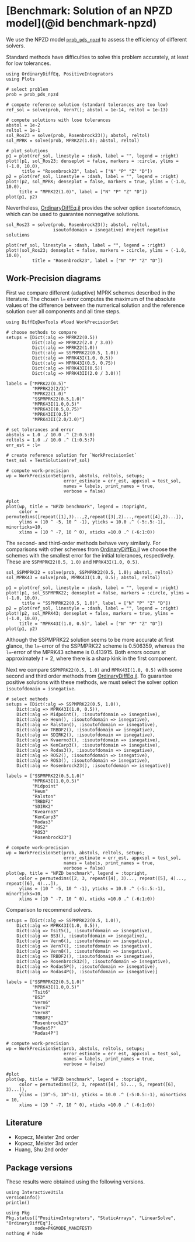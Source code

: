 # [Benchmark: Solution of an NPZD model](@id benchmark-npzd)

We use the NPZD model [`prob_pds_npzd`](@ref) to assess the efficiency of different solvers.

Standard methods have difficulties to solve this problem accurately, at least for low tolerances.

```@example NPZD
using OrdinaryDiffEq, PositiveIntegrators
using Plots

# select problem
prob = prob_pds_npzd

# compute reference solution (standard tolerances are too low)
ref_sol = solve(prob, Vern7(); abstol = 1e-14, reltol = 1e-13)

# compute solutions with lose tolerances
abstol = 1e-2
reltol = 1e-1
sol_Ros23 = solve(prob, Rosenbrock23(); abstol, reltol)
sol_MPRK = solve(prob, MPRK22(1.0); abstol, reltol)

# plot solutions
p1 = plot(ref_sol, linestyle = :dash, label = "", legend = :right)
plot!(p1, sol_Ros23; denseplot = false, markers = :circle, ylims = (-1.0, 10.0),
      title = "Rosenbrock23", label = ["N" "P" "Z" "D"])
p2 = plot(ref_sol, linestyle = :dash, label = "", legend = :right)
plot!(p2, sol_MPRK; denseplot = false, markers = true, ylims = (-1.0, 10.0),
     title = "MPRK22(1.0)", label = ["N" "P" "Z" "D"])
plot(p1, p2)
```

Nevertheless, [OrdinaryDiffEq.jl](https://docs.sciml.ai/OrdinaryDiffEq/stable/) provides the solver option `isoutofdomain`, which can be used to guarantee nonnegative solutions.

```@example NPZD
sol_Ros23 = solve(prob, Rosenbrock23(); abstol, reltol, 
                  isoutofdomain = isnegative) #reject negative solutions

plot(ref_sol, linestyle = :dash, label = "", legend = :right)
plot!(sol_Ros23; denseplot = false, markers = :circle, ylims = (-1.0, 10.0),
          title = "Rosenbrock23", label = ["N" "P" "Z" "D"])
```

## Work-Precision diagrams

First we compare different (adaptive) MPRK schemes described in the literature. The chosen `l∞` error computes the maximum of the absolute values of the difference between the numerical solution and the reference solution over all components and all time steps.

```@example NPZD
using DiffEqDevTools #load WorkPrecisionSet

# choose methods to compare
setups = [Dict(:alg => MPRK22(0.5))
          Dict(:alg => MPRK22(2.0 / 3.0))
          Dict(:alg => MPRK22(1.0))
          Dict(:alg => SSPMPRK22(0.5, 1.0))
          Dict(:alg => MPRK43I(1.0, 0.5))
          Dict(:alg => MPRK43I(0.5, 0.75))
          Dict(:alg => MPRK43II(0.5))
          Dict(:alg => MPRK43II(2.0 / 3.0))]

labels = ["MPRK22(0.5)"
          "MPPRK22(2/3)"
          "MPRK22(1.0)"
          "SSPMPRK22(0.5,1.0)"
          "MPRK43I(1.0,0.5)"
          "MPRK43I(0.5,0.75)"
          "MPRK43II(0.5)"
          "MPRK43II(2.0/3.0)"]

# set tolerances and error
abstols = 1.0 ./ 10.0 .^ (2:0.5:8)
reltols = 1.0 ./ 10.0 .^ (1:0.5:7)
err_est = :l∞

# create reference solution for `WorkPrecisionSet`
test_sol = TestSolution(ref_sol)

# compute work-precision
wp = WorkPrecisionSet(prob, abstols, reltols, setups;
                      error_estimate = err_est, appxsol = test_sol,
                      names = labels, print_names = true,
                      verbose = false)

#plot
plot(wp, title = "NPZD benchmark", legend = :topright,
     color = permutedims([repeat([1],3)...,2,repeat([3],2)...,repeat([4],2)...]),
     ylims = (10 ^ -5, 10 ^ -1), yticks = 10.0 .^ (-5:.5:-1), minorticks=10,
     xlims = (10 ^ -7, 10 ^ 0), xticks =10.0 .^ (-6:1:0))
```

The second- and third-order methods behave very similarly. For comparisons with other schemes from [OrdinaryDiffEq.jl](https://docs.sciml.ai/OrdinaryDiffEq/stable/) we choose the schemes with the smallest error for the initial tolerances, respectively. These are `SSPMPRK22(0.5, 1.0)` and `MPRK43I(1.0, 0.5)`.

```@example NPZD
sol_SSPMPRK22 = solve(prob, SSPMPRK22(0.5, 1.0); abstol, reltol)
sol_MPRK43 = solve(prob, MPRK43I(1.0, 0.5); abstol, reltol)

p1 = plot(ref_sol, linestyle = :dash, label = "", legend = :right)
plot!(p1, sol_SSPMPRK22; denseplot = false, markers = :circle, ylims = (-1.0, 10.0),
      title = "SSPMPRK22(0.5, 1.0)", label = ["N" "P" "Z" "D"])
p2 = plot(ref_sol, linestyle = :dash, label = "", legend = :right)
plot!(p2, sol_MPRK43; denseplot = false, markers = true, ylims = (-1.0, 10.0),
     title = "MPRK43I(1.0, 0.5)", label = ["N" "P" "Z" "D"])
plot(p1, p2)
```

Although the SSPMPRK22 solution seems to be more accurate at first glance, the `l∞`-error of the SSPMPRK22 scheme is 0.506359, whereas the `l∞`-error of the MPRK43 scheme is 0.413915. Both errors occurs at approximately $t=2$, where there is a sharp kink in the first component.


Next we compare `SSPMPRK22(0.5, 1.0)` and `MPRK43I(1.0, 0.5)` with some second and third order methods from [OrdinaryDiffEq.jl](https://docs.sciml.ai/OrdinaryDiffEq/stable/). To guarantee positive solutions with these methods, we must select the solver option `isoutofdomain = isnegative`.

```@example NPZD
# select methods
setups = [Dict(:alg => SSPMPRK22(0.5, 1.0)),
    Dict(:alg => MPRK43I(1.0, 0.5)),
    Dict(:alg => Midpoint(), :isoutofdomain => isnegative),
    Dict(:alg => Heun(), :isoutofdomain => isnegative),
    Dict(:alg => Ralston(), :isoutofdomain => isnegative),
    Dict(:alg => TRBDF2(), :isoutofdomain => isnegative),
    Dict(:alg => SDIRK2(), :isoutofdomain => isnegative),
    Dict(:alg => Kvaerno3(), :isoutofdomain => isnegative),
    Dict(:alg => KenCarp3(), :isoutofdomain => isnegative),
    Dict(:alg => Rodas3(), :isoutofdomain => isnegative),
    Dict(:alg => ROS2(), :isoutofdomain => isnegative),
    Dict(:alg => ROS3(), :isoutofdomain => isnegative),
    Dict(:alg => Rosenbrock23(), :isoutofdomain => isnegative)]

labels = ["SSPMPRK22(0.5,1.0)"
          "MPRK43I(1.0,0.5)"
          "Midpoint"
          "Heun"
          "Ralston"
          "TRBDF2"
          "SDIRK2"
          "Kvearno3"
          "KenCarp3"
          "Rodas3"
          "ROS2"
          "ROS3"
          "Rosenbrock23"]

# compute work-precision
wp = WorkPrecisionSet(prob, abstols, reltols, setups;
                      error_estimate = err_est, appxsol = test_sol,
                      names = labels, print_names = true,                      
                      verbose = false)
plot(wp, title = "NPZD benchmark", legend = :topright,
     color = permutedims([2, 3, repeat([4], 3)..., repeat([5], 4)..., repeat([6], 4)...]),
     ylims = (10 ^ -5, 10 ^ -1), yticks = 10.0 .^ (-5:.5:-1), minorticks=10,
     xlims = (10 ^ -7, 10 ^ 0), xticks =10.0 .^ (-6:1:0))
```

Comparison to recommend solvers.
```@example NPZD
setups = [Dict(:alg => SSPMPRK22(0.5, 1.0)),
    Dict(:alg => MPRK43I(1.0, 0.5)),
    Dict(:alg => Tsit5(), :isoutofdomain => isnegative),
    Dict(:alg => BS3(), :isoutofdomain => isnegative),
    Dict(:alg => Vern6(), :isoutofdomain => isnegative),
    Dict(:alg => Vern7(), :isoutofdomain => isnegative),
    Dict(:alg => Vern8(), :isoutofdomain => isnegative),
    Dict(:alg => TRBDF2(), :isoutofdomain => isnegative),
    Dict(:alg => Rosenbrock32(), :isoutofdomain => isnegative),
    Dict(:alg => Rodas5P(), :isoutofdomain => isnegative),
    Dict(:alg => Rodas4P(), :isoutofdomain => isnegative)]

labels = ["SSPMPRK22(0.5,1.0)"
          "MPRK43I(1.0,0.5)"
          "Tsit6"
          "BS3"
          "Vern6"
          "Vern7"
          "Vern8"
          "TRBDF2"
          "Rosenbrock23"
          "Rodas5P"
          "Rodas4P"]

# compute work-precision
wp = WorkPrecisionSet(prob, abstols, reltols, setups;
                      error_estimate = err_est, appxsol = test_sol,
                      names = labels, print_names = true,
                      verbose = false)

#plot                      
plot(wp, title = "NPZD benchmark", legend = :topright,
     color = permutedims([2, 3, repeat([4], 5)..., 5, repeat([6], 3)...]),
     ylims = (10^-5, 10^-1), yticks = 10.0 .^ (-5:0.5:-1), minorticks = 10,
     xlims = (10 ^ -7, 10 ^ 0), xticks =10.0 .^ (-6:1:0))
```

## Literature
- Kopecz, Meister 2nd order
- Kopecz, Meister 3rd order
- Huang, Shu 2nd order

## Package versions

These results were obtained using the following versions.
```@example NPZD
using InteractiveUtils
versioninfo()
println()

using Pkg
Pkg.status(["PositiveIntegrators", "StaticArrays", "LinearSolve", "OrdinaryDiffEq"],
           mode=PKGMODE_MANIFEST)
nothing # hide
```
